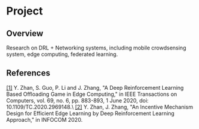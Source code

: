 # Project
## Overview
Research on DRL + Networking systems, including mobile crowdsensing system, edge computing, federated learning.
## References
[[1]](https://ieeexplore.ieee.org/document/8967118) Y. Zhan, S. Guo, P. Li and J. Zhang, "A Deep Reinforcement Learning Based Offloading Game in Edge Computing," in IEEE Transactions on Computers, vol. 69, no. 6, pp. 883-893, 1 June 2020, doi: 10.1109/TC.2020.2969148.\\
[[2]](https://infocom2020.ieee-infocom.org/accepted-paper-list-main-conference) Y. Zhan, J. Zhang, "An Incentive Mechanism Design for Efficient Edge Learning by Deep Reinforcement Learning Approach," in INFOCOM 2020.
